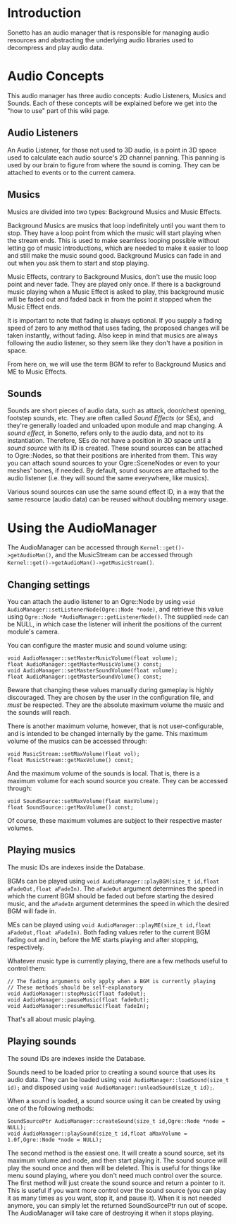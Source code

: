 # Introduction #
Sonetto has an audio manager that is responsible for managing audio resources and abstracting the underlying audio libraries used to decompress and play audio data.

# Audio Concepts #
This audio manager has three audio concepts: Audio Listeners, Musics and Sounds. Each of these concepts will be explained before we get into the "how to use" part of this wiki page.

## Audio Listeners ##
An Audio Listener, for those not used to 3D audio, is a point in 3D space used to calculate each audio source's 2D channel panning. This panning is used by our brain to figure from where the sound is coming. They can be attached to events or to the current camera.

## Musics ##
Musics are divided into two types: Background Musics and Music Effects.

Background Musics are musics that loop indefinitely until you want them to stop. They have a loop point from which the music will start playing when the stream ends. This is used to make seamless looping possible without letting go of music introductions, which are needed to make it easier to loop and still make the music sound good. Background Musics can fade in and out when you ask them to start and stop playing.

Music Effects, contrary to Background Musics, don't use the music loop point and never fade. They are played only once. If there is a background music playing when a Music Effect is asked to play, this background music will be faded out and faded back in from the point it stopped when the Music Effect ends.

It is important to note that fading is always optional. If you supply a fading speed of zero to any method that uses fading, the proposed changes will be taken instantly, without fading. Also keep in mind that musics are always following the audio listener, so they seem like they don't have a position in space.

From here on, we will use the term BGM to refer to Background Musics and ME to Music Effects.

## Sounds ##
Sounds are short pieces of audio data, such as attack, door/chest opening, footstep sounds, etc. They are often called _Sound Effects_ (or SEs), and they're generally loaded and unloaded upon module and map changing. A _sound effect_, in Sonetto, refers only to the audio data, and not to its instantiation. Therefore, SEs do not have a position in 3D space until a _sound source_ with its ID is created. These sound sources can be attached to Ogre::Nodes, so that their positions are inherited from them. This way you can attach sound sources to your Ogre::SceneNodes or even to your meshes' bones, if needed. By default, sound sources are attached to the audio listener (i.e. they will sound the same everywhere, like musics).

Various sound sources can use the same sound effect ID, in a way that the same resource (audio data) can be reused without doubling memory usage.

# Using the AudioManager #
The AudioManager can be accessed through `Kernel::get()->getAudioMan()`, and the MusicStream can be accessed through `Kernel::get()->getAudioMan()->getMusicStream()`.

## Changing settings ##
You can attach the audio listener to an Ogre::Node by using `void AudioManager::setListenerNode(Ogre::Node *node)`, and retrieve this value using `Ogre::Node *AudioManager::getListenerNode()`. The supplied `node` can be NULL, in which case the listener will inherit the positions of the current module's camera.

You can configure the master music and sound volume using:
```
void AudioManager::setMasterMusicVolume(float volume);
float AudioManager::getMasterMusicVolume() const;
void AudioManager::setMasterSoundVolume(float volume);
float AudioManager::getMasterSoundVolume() const;
```

Beware that changing these values manually during gameplay is highly discouraged. They are chosen by the user in the configuration file, and _must_ be respected. They are the absolute maximum volume the music and the sounds will reach.

There is another maximum volume, however, that is not user-configurable, and is intended to be changed internally by the game. This maximum volume of the musics can be accessed through:
```
void MusicStream::setMaxVolume(float vol);
float MusicStream::getMaxVolume() const;
```

And the maximum volume of the sounds is local. That is, there is a maximum volume for each sound source you create. They can be accessed through:
```
void SoundSource::setMaxVolume(float maxVolume);
float SoundSource::getMaxVolume() const;
```

Of course, these maximum volumes are subject to their respective master volumes.

## Playing musics ##
The music IDs are indexes inside the Database.

BGMs can be played using `void AudioManager::playBGM(size_t id,float aFadeOut,float aFadeIn)`. The `aFadeOut` argument determines the speed in which the current BGM should be faded out before starting the desired music, and the `aFadeIn` argument determines the speed in which the desired BGM will fade in.

MEs can be played using `void AudioManager::playME(size_t id,float aFadeOut,float aFadeIn)`. Both fading values refer to the current BGM fading out and in, before the ME starts playing and after stopping, respectively.

Whatever music type is currently playing, there are a few methods useful to control them:
```
// The fading arguments only apply when a BGM is currently playing
// These methods should be self-explanatory
void AudioManager::stopMusic(float fadeOut);
void AudioManager::pauseMusic(float fadeOut);
void AudioManager::resumeMusic(float fadeIn);
```

That's all about music playing.

## Playing sounds ##
The sound IDs are indexes inside the Database.

Sounds need to be loaded prior to creating a sound source that uses its audio data. They can be loaded using `void AudioManager::loadSound(size_t id);` and disposed using `void AudioManager::unloadSound(size_t id);`.

When a sound is loaded, a sound source using it can be created by using one of the following methods:
```
SoundSourcePtr AudioManager::createSound(size_t id,Ogre::Node *node = NULL);
void AudioManager::playSound(size_t id,float aMaxVolume = 1.0f,Ogre::Node *node = NULL);
```

The second method is the easiest one. It will create a sound source, set its maximum volume and node, and then start playing it. The sound source will play the sound once and then will be deleted. This is useful for things like menu sound playing, where you don't need much control over the source. The first method will just create the sound source and return a pointer to it. This is useful if you want more control over the sound source (you can play it as many times as you want, stop it, and pause it). When it is not needed anymore, you can simply let the returned SoundSourcePtr run out of scope. The AudioManager will take care of destroying it when it stops playing.